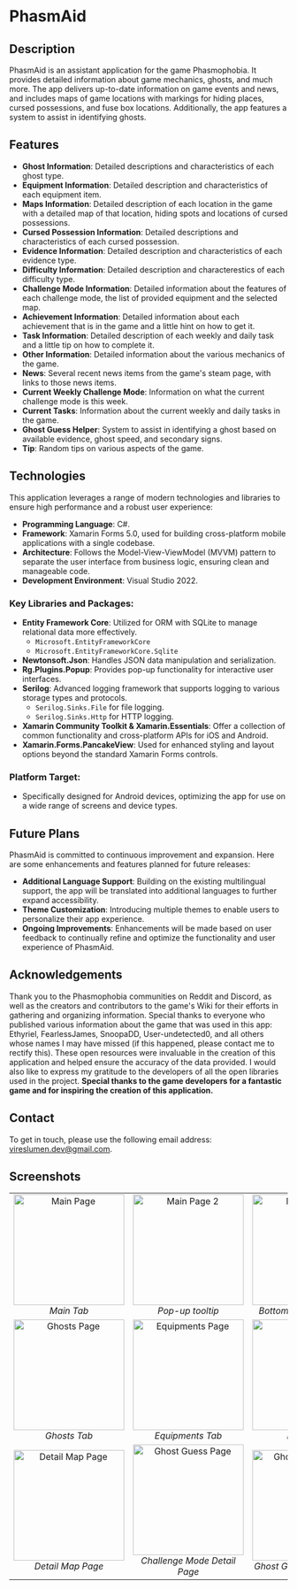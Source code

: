 # PhasmAid

## Description
PhasmAid is an assistant application for the game Phasmophobia. It provides detailed information about game mechanics, ghosts, and much more. The app delivers up-to-date information on game events and news, and includes maps of game locations with markings for hiding places, cursed possessions, and fuse box locations. Additionally, the app features a system to assist in identifying ghosts.

## Features
- **Ghost Information**: Detailed descriptions and characteristics of each ghost type.
- **Equipment Information**: Detailed description and characteristics of each equipment item.
- **Maps Information**: Detailed description of each location in the game with a detailed map of that location, hiding spots and locations of cursed possessions.
- **Cursed Possession Information**: Detailed descriptions and characteristics of each cursed possession.
- **Evidence Information**: Detailed description and characteristics of each evidence type.
- **Difficulty Information**: Detailed description and characterestics of each difficulty type.
- **Challenge Mode Information**: Detailed information about the features of each challenge mode, the list of provided equipment and the selected map.
- **Achievement Information**: Detailed information about each achievement that is in the game and a little hint on how to get it.
- **Task Information**: Detailed description of each weekly and daily task and a little tip on how to complete it.
- **Other Information**: Detailed information about the various mechanics of the game.
- **News**: Several recent news items from the game's steam page, with links to those news items.
- **Current Weekly Challenge Mode**: Information on what the current challenge mode is this week.
- **Current Tasks**: Information about the current weekly and daily tasks in the game.
- **Ghost Guess Helper**: System to assist in identifying a ghost based on available evidence, ghost speed, and secondary signs.
- **Tip**: Random tips on various aspects of the game.

## Technologies
This application leverages a range of modern technologies and libraries to ensure high performance and a robust user experience:

- **Programming Language**: C#.
- **Framework**: Xamarin Forms 5.0, used for building cross-platform mobile applications with a single codebase.
- **Architecture**: Follows the Model-View-ViewModel (MVVM) pattern to separate the user interface from business logic, ensuring clean and manageable code.
- **Development Environment**: Visual Studio 2022.

### Key Libraries and Packages:
- **Entity Framework Core**: Utilized for ORM with SQLite to manage relational data more effectively.
  - `Microsoft.EntityFrameworkCore`
  - `Microsoft.EntityFrameworkCore.Sqlite`
- **Newtonsoft.Json**: Handles JSON data manipulation and serialization.
- **Rg.Plugins.Popup**: Provides pop-up functionality for interactive user interfaces.
- **Serilog**: Advanced logging framework that supports logging to various storage types and protocols.
  - `Serilog.Sinks.File` for file logging.
  - `Serilog.Sinks.Http` for HTTP logging.
- **Xamarin Community Toolkit & Xamarin.Essentials**: Offer a collection of common functionality and cross-platform APIs for iOS and Android.
- **Xamarin.Forms.PancakeView**: Used for enhanced styling and layout options beyond the standard Xamarin Forms controls.

### Platform Target:
- Specifically designed for Android devices, optimizing the app for use on a wide range of screens and device types.

## Future Plans
PhasmAid is committed to continuous improvement and expansion. Here are some enhancements and features planned for future releases:

- **Additional Language Support**: Building on the existing multilingual support, the app will be translated into additional languages to further expand accessibility.
- **Theme Customization**: Introducing multiple themes to enable users to personalize their app experience.
- **Ongoing Improvements**: Enhancements will be made based on user feedback to continually refine and optimize the functionality and user experience of PhasmAid.

## Acknowledgements

Thank you to the Phasmophobia communities on Reddit and Discord, as well as the creators and contributors to the game's Wiki for their efforts in gathering and organizing information. Special thanks to everyone who published various information about the game that was used in this app: Ethyriel, FearlessJames, SnoopaDD, User-undetected0, and all others whose names I may have missed (if this happened, please contact me to rectify this). These open resources were invaluable in the creation of this application and helped ensure the accuracy of the data provided. I would also like to express my gratitude to the developers of all the open libraries used in the project. **Special thanks to the game developers for a fantastic game and for inspiring the creation of this application.**

## Contact

To get in touch, please use the following email address: [vireslumen.dev@gmail.com](mailto:vireslumen.dev@gmail.com).

## Screenshots
<table style="border-collapse: collapse; border: none;">
  <tr>
    <td align="center"   width="300"><img src="https://github.com/user-attachments/assets/5fd8fb5c-d45c-4f43-ba99-e4fdbc71cb9f" width="200" alt="Main Page"/><br><em>Main Tab</em></td>
    <td align="center"   width="300"><img src="https://github.com/user-attachments/assets/c669ab34-814f-4f7d-a723-b3a8faf9db31" width="200" alt="Main Page 2"/><br><em>Pop-up tooltip</em></td>
    <td align="center"   width="300"><img src="https://github.com/user-attachments/assets/5325a94b-3b4f-4131-bac6-8382a7d492fe" width="200" alt="Main Page 3"/><br><em>Bottom of the Main Tab</em></td>
  </tr>
  <tr>
    <td align="center" ><img src="https://github.com/user-attachments/assets/ec567c1a-5f3c-4f96-a8c1-2448cb918453" width="200" alt="Ghosts Page"/><br><em>Ghosts Tab</em></td>
    <td align="center" ><img src="https://github.com/user-attachments/assets/e1a62615-133f-40d6-9b49-3ec07d7992cf" width="200" alt="Equipments Page"/><br><em>Equipments Tab</em></td>
    <td align="center" ><img src="https://github.com/user-attachments/assets/cf9fdc4e-c588-4ae3-9ae0-4cec72fa1493" width="200" alt="Maps Page"/><br><em>Maps Tab</em></td>
    <td align="center" width="300"><img src="https://github.com/user-attachments/assets/f6403cfb-244d-425f-8d6e-7976622ee4d2" width="200" alt="Cursed Possessions Page"/><br><em>Cursed Possessions Tab</em></td>
  </tr>
  <tr>
    <td align="center" ><img src="https://github.com/user-attachments/assets/56753088-1980-46de-87d4-1186db7e2622" width="200" alt="Detail Map Page"/><br><em>Detail Map Page</em></td>
    <td align="center" ><img src="https://github.com/user-attachments/assets/fb6aee52-d4e5-49e0-8428-f2e4e2019a94" width="200" alt="Ghost Guess Page"/><br><em>Challenge Mode Detail Page</em></td>
    <td align="center" ><img src="https://github.com/user-attachments/assets/480203e1-b436-4711-8df2-33ecf3379c6c" width="200" alt="Ghost Guess Page"/><br><em>Ghost Guess Helper Page</em></td>
  </tr>
</table>
